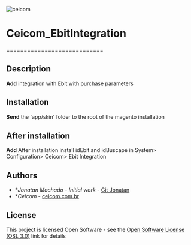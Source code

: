 ![ceicom](http://www.ceicom.com.br/img/logo.png?v=1.0)

# Ceicom_EbitIntegration
============================

## Description

**Add** integration with Ebit with purchase parameters

## Installation

**Send** the 'app/skin' folder to the root of the magento installation

## After installation

**Add** After installation install idEbit and idBuscapé in
System> Configuration> Ceicom> Ebit Integration


## Authors

* **Jonatan Machado* - *Initial work* - [Git Jonatan](https://github.com/JonatanM)
* **Ceicom* - [ceicom.com.br](http://www.ceicom.com.br/)

## License

This project is licensed Open Software - see the [Open Software License (OSL 3.0)](http://opensource.org/licenses/osl-3.0.php) link for details
